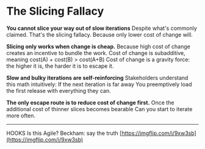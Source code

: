 # The Slicing Fallacy

**You cannot slice your way out of slow iterations**
Despite what's commonly claimed. That's the slicing fallacy.
Because only lower cost of change will.

**Slicing only works when change is cheap.**
Because high cost of change creates an incentive to bundle the work.
Cost of change is subadditive, meaning cost(A) + cost(B) > cost(A+B)
Cost of change is a gravity force: the higher it is, the harder it is to escape it.

**Slow and bulky iterations are self-reinforcing**
Stakeholders understand this math intuitively:
If the next iteration is far away
You preemptively load the first release with everything they can.

**The only escape route is to reduce cost of change first.**
Once the additional cost of thinner slices becomes bearable
Can you start to iterate more often.

-----

HOOKS
Is this Agile?
Beckham: say the truth
[https://imgflip.com/i/9xw3sb](https://imgflip.com/i/9xw3sb)